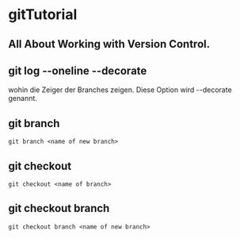 # gitTutorial
<h2>All About Working with Version Control.</h2>

## git log --oneline --decorate  
wohin die Zeiger der Branches zeigen. Diese Option wird --decorate genannt.

## git branch <name of new branch>
````
git branch <name of new branch>
````


## git checkout <name of branch>
````
git checkout <name of branch>
````

## git checkout branch <name of new branch>
````
git checkout branch <name of new branch>
````
